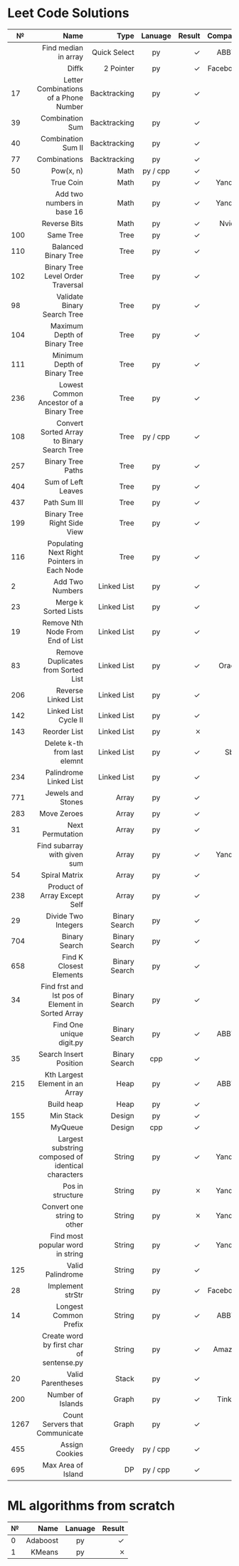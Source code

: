 # Leet Code Solutions #
|  №  | Name                                               | Type          |Lanuage         | Result | Company  |
|-----| --------------------------------------------------:|--------------:|:--------------:| ------:|---------:|
|     | Find median in array                               | Quick Select  | py             | ✓      | ABBYY    |
|     | Diffk                                              | 2 Pointer     | py             | ✓      | Facebook |
| 17  | Letter Combinations of a Phone Number              | Backtracking  | py             | ✓      |          |
| 39  | Combination Sum                                    | Backtracking  | py             | ✓      |          |
| 40  | Combination Sum II                                 | Backtracking  | py             | ✓      |          |
| 77  | Combinations                                       | Backtracking  | py             | ✓      |          |
| 50  | Pow(x, n)                                          | Math          | py / cpp       | ✓      |          |
|     | True Coin                                          | Math          | py             | ✓      | Yandex   |
|     | Add two numbers in base 16                         | Math          | py             | ✓      | Yandex   |
|     | Reverse Bits                                       | Math          | py             | ✓      | Nvidia   |
| 100 | Same Tree                                          | Tree          | py             | ✓      |          |
| 110 | Balanced Binary Tree                               | Tree          | py             | ✓      |          |
| 102 | Binary Tree Level Order Traversal                  | Tree          | py             | ✓      |          |
| 98  | Validate Binary Search Tree                        | Tree          | py             | ✓      |          |
| 104 | Maximum Depth of Binary Tree                       | Tree          | py             | ✓      |          |
| 111 | Minimum Depth of Binary Tree                       | Tree          | py             | ✓      |          |
| 236 | Lowest Common Ancestor of a Binary Tree            | Tree          | py             | ✓      |          |
| 108 | Convert Sorted Array to Binary Search Tree         | Tree          | py / cpp       | ✓      |          |
| 257 | Binary Tree Paths                                  | Tree          | py             | ✓      |          |
| 404 | Sum of Left Leaves                                 | Tree          | py             | ✓      |          |
| 437 | Path Sum III                                       | Tree          | py             | ✓      |          |
| 199 | Binary Tree Right Side View                        | Tree          | py             | ✓      |          |
| 116 | Populating Next Right Pointers in Each Node        | Tree          | py             | ✓      |          | 
|  2  | Add Two Numbers                                    | Linked List   | py             | ✓      |          |
|  23 | Merge k Sorted Lists                               | Linked List   | py             | ✓      |          |
|  19 | Remove Nth Node From End of List                   | Linked List   | py             | ✓      |          |
|  83 | Remove Duplicates from Sorted List                 | Linked List   | py             | ✓      | Oracle   |
| 206 | Reverse Linked List                                | Linked List   | py             | ✓      |          |
| 142 | Linked List Cycle II                               | Linked List   | py             | ✓      |          |
| 143 | Reorder List                                       | Linked List   | py             | 🞪      |          |
|     | Delete k-th from last elemnt                       | Linked List   | py             | ✓      | Sber     |
| 234 | Palindrome Linked List                             | Linked List   | py             | ✓      |          |
| 771 | Jewels and Stones                                  | Array         | py             | ✓      |          |
| 283 | Move Zeroes                                        | Array         | py             | ✓      |          |
| 31  | Next Permutation                                   | Array         | py             | ✓      |          |
|     | Find subarray with given sum                       | Array         | py             | ✓      | Yandex   |
| 54  | Spiral Matrix                                      | Array         | py             | ✓      |          |
| 238 | Product of Array Except Self                       | Array         | py             | ✓      |          |
| 29  | Divide Two Integers                                | Binary Search | py             | ✓      |          |
| 704 | Binary Search                                      | Binary Search | py             | ✓      |          |
| 658  | Find K Closest Elements                           | Binary Search | py             | ✓      |          |
| 34  | Find frst and lst pos of Element in Sorted Array   | Binary Search | py             | ✓      |          |
|     | Find One unique digit.py                           | Binary Search | py             | ✓      |   ABBYY  |
| 35  | Search Insert Position                             | Binary Search | cpp            | ✓      |          |
| 215 | Kth Largest Element in an Array                    | Heap          | py             | ✓      |   ABBYY  |
|     | Build heap                                         | Heap          | py             | ✓      |          |
| 155 | Min Stack                                          | Design        | py             | ✓      |          |
|     | MyQueue                                            | Design        | cpp            | ✓      |          |
|     | Largest substring composed of identical characters | String        | py             | ✓      | Yandex   |
|     | Pos in structure                                   | String        | py             | 🞪      | Yandex   |
|     | Convert one string to other                        | String        | py             | 🞪      | Yandex   |
|     | Find most popular word in string                   | String        | py             | ✓      | Yandex   |
| 125 | Valid Palindrome                                   | String        | py             | ✓      |          |
| 28  | Implement strStr                                   | String        | py             | ✓      | Facebook |
| 14  | Longest Common Prefix                              | String        | py             | ✓      |   ABBYY  |
|     | Create word by first char of sentense.py           | String        | py             | ✓      |   Amazon |
| 20  | Valid Parentheses                                  | Stack         | py             |  ✓     |          |
| 200 | Number of Islands                                  | Graph         | py             |  ✓     | Tinkoff  |
| 1267| Count Servers that Communicate                     | Graph         | py             |  ✓     |          |
| 455 | Assign Cookies                                     | Greedy        | py / cpp       |  ✓     |          |
| 695 | Max Area of Island                                 | DP            | py / cpp       |  ✓     |          |

# ML algorithms from scratch #
|  №  | Name                                               |Lanuage         | Result |
|-----| --------------------------------------------------:|:--------------:| ------:|
|  0   | Adaboost                                          | py             | ✓      |
|  1   | KMeans                                            | py             | 🞪      |
